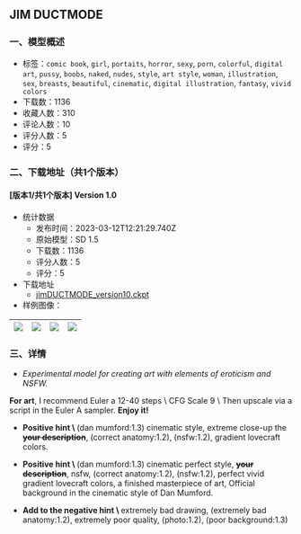 ## JIM DUCTMODE
### 一、模型概述

- 标签：`comic book`, `girl`, `portaits`, `horror`, `sexy`, `porn`, `colorful`, `digital art`, `pussy`, `boobs`, `naked`, `nudes`, `style`, `art style`, `woman`, `illustration`, `sex`, `breasts`, `beautiful`, `cinematic`, `digital illustration`, `fantasy`, `vivid colors`
- 下载数：1136
- 收藏人数：310
- 评论人数：10
- 评分人数：5
- 评分：5

### 二、下载地址（共1个版本）

#### [版本1/共1个版本] Version 1.0

- 统计数据
  - 发布时间：2023-03-12T12:21:29.740Z
  - 原始模型：SD 1.5
  - 下载数：1136
  - 评分人数：5
  - 评分：5
- 下载地址
  - [jimDUCTMODE_version10.ckpt](https://civitai.com/api/download/models/14030)
- 样例图像：

| <img src="https://image.civitai.com/xG1nkqKTMzGDvpLrqFT7WA/53169c05-81d3-4c1d-6e5f-a3c782c3f100/width=450/136466.jpeg" /> | <img src="https://image.civitai.com/xG1nkqKTMzGDvpLrqFT7WA/eaa522c9-322f-4ed6-39f4-0801ec12ae00/width=450/236449.jpeg" /> | <img src="https://image.civitai.com/xG1nkqKTMzGDvpLrqFT7WA/1ecb43c3-0283-4b69-5a0f-49df925f1500/width=450/236553.jpeg" /> | <img src="https://image.civitai.com/xG1nkqKTMzGDvpLrqFT7WA/8016b753-fe13-4a2d-369f-046c7b452100/width=450/236496.jpeg" /> |
| ---- | ---- | ---- | ---- |


### 三、详情
<ul><li><p><em>Experimental model for creating art with elements of eroticism and NSFW.</em></p></li></ul><p></p><p><strong>For art</strong>, I recommend Euler a 12-40 steps \ CFG Scale 9 \ Then upscale via a script in the Euler A sampler. <strong>Enjoy it!</strong></p><ul><li><p><strong>Positive hint \ </strong>(dan mumford:1.3) cinematic style, extreme close-up the <strong><s>your description</s></strong>, (correct anatomy:1.2), (nsfw:1.2), gradient lovecraft colors.</p></li><li><p><strong>Positive hint \ </strong>(dan mumford:1.3) cinematic perfect style, <strong><s>your description</s></strong>, nsfw, (correct anatomy:1.2), (nsfw:1.2), perfect vivid gradient lovecraft colors, a finished masterpiece of art, Official background in the cinematic style of Dan Mumford.</p></li><li><p><strong>Add to the negative hint \ </strong>extremely bad drawing, (extremely bad anatomy:1.2), extremely poor quality, (photo:1.2), (poor background:1.3)</p></li></ul>